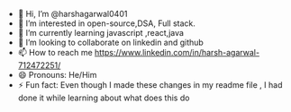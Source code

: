 - 👋 Hi, I’m @harshagarwal0401
- 👀 I’m interested in open-source,DSA, Full stack.
- 🌱 I’m currently learning javascript ,react,java
- 💞️ I’m looking to collaborate on linkedin and github
- 📫 How to reach me https://www.linkedin.com/in/harsh-agarwal-712472251/
- 😄 Pronouns: He/Him
- ⚡ Fun fact: Even though I made these changes in my readme file , I had done it while learning about what does this do 

<!---
harshagarwal0401/harshagarwal0401 is a ✨ special ✨ repository because its `README.md` (this file) appears on your GitHub profile.
You can click the Preview link to take a look at your changes.
--->
